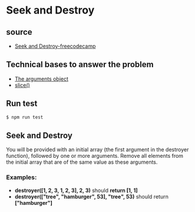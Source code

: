 # Seek and Destroy

## source

- [Seek and Destroy-freecodecamp](https://www.freecodecamp.org/learn/javascript-algorithms-and-data-structures/intermediate-algorithm-scripting/seek-and-destroy)

## Technical bases to answer the problem

- [The arguments object](https://developer.mozilla.org/en-US/docs/Web/JavaScript/Reference/Functions/arguments)
- [slice()](https://developer.mozilla.org/en-US/docs/Web/JavaScript/Reference/Global_Objects/Array/slice)

## Run test

```bash
$ npm run test
```

## Seek and Destroy

You will be provided with an initial array (the first argument in the destroyer function), followed by one or more arguments. Remove all elements from the initial array that are of the same value as these arguments.

### Examples:

- **destroyer([1, 2, 3, 1, 2, 3], 2, 3)** should **return [1, 1]**
- **destroyer(["tree", "hamburger", 53], "tree", 53)** should return **["hamburger"]**
